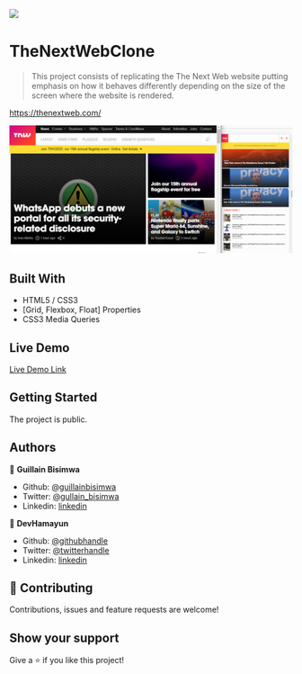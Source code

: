 ![](https://img.shields.io/badge/Microverse-blueviolet)

# TheNextWebClone

> This project consists of replicating the The Next Web website putting emphasis on how it behaves differently depending on the size of the screen where the website is rendered.

https://thenextweb.com/

![Alt text](https://github.com/guillainbisimwa/TheNextWebClone/blob/dev/images/screenshot.PNG?raw=true "Screenshot")

## Built With

- HTML5 / CSS3
- [Grid, Flexbox, Float] Properties
- CSS3 Media Queries

## Live Demo

[Live Demo Link](https://guillainbisimwa.github.io/TheNextWebClone/)

## Getting Started

The project is public.

## Authors

👤 **Guillain Bisimwa**

- Github: [@guillainbisimwa](https://github.com/guillainbisimwa)
- Twitter: [@gullain_bisimwa](https://twitter.com/gullain_bisimwa)
- Linkedin: [linkedin](https://www.linkedin.com/in/guillain-bisimwa-8a8b7a7b/)

👤 **DevHamayun**

- Github: [@githubhandle](https://github.com/hamayun-cpu)
- Twitter: [@twitterhandle](https://twitter.com/hamayun_waheed)
- Linkedin: [linkedin](https://www.linkedin.com/in/hamayun-waheed/)

## 🤝 Contributing

Contributions, issues and feature requests are welcome!

## Show your support

Give a ⭐️ if you like this project!


